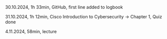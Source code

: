 30.10.2024, 1h 33min, GitHub, first line added to logbook

31.10.2024, 1h 12min, Cisco Introduction to Cybersecurity -> Chapter 1, Quiz done

4.11.2024, 58min, lecture
